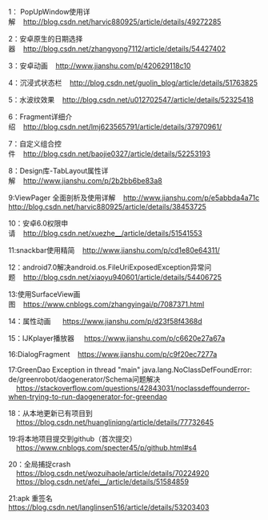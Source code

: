 1： PopUpWindow使用详解&nbsp;&nbsp;&nbsp;&nbsp;http://blog.csdn.net/harvic880925/article/details/49272285 

2：安卓原生的日期选择器&nbsp;&nbsp;&nbsp;&nbsp;http://blog.csdn.net/zhangyong7112/article/details/54427402

3：安卓动画&nbsp;&nbsp;&nbsp;&nbsp;http://www.jianshu.com/p/420629118c10

4：沉浸式状态栏&nbsp;&nbsp;&nbsp;&nbsp;http://blog.csdn.net/guolin_blog/article/details/51763825

5：水波纹效果&nbsp;&nbsp;&nbsp;&nbsp;http://blog.csdn.net/u012702547/article/details/52325418

6：Fragment详细介绍&nbsp;&nbsp;&nbsp;&nbsp;http://blog.csdn.net/lmj623565791/article/details/37970961/

7：自定义组合控件&nbsp;&nbsp;&nbsp;&nbsp;http://blog.csdn.net/baojie0327/article/details/52253193

8：Design库-TabLayout属性详解&nbsp;&nbsp;&nbsp;&nbsp;http://www.jianshu.com/p/2b2bb6be83a8

9:ViewPager 全面剖析及使用详解&nbsp;&nbsp;&nbsp;&nbsp;http://www.jianshu.com/p/e5abbda4a71c
http://blog.csdn.net/harvic880925/article/details/38453725

10：安卓6.0权限申请&nbsp;&nbsp;&nbsp;&nbsp;http://blog.csdn.net/xuezhe__/article/details/51541553

11:snackbar使用精简&nbsp;&nbsp;&nbsp;&nbsp;http://www.jianshu.com/p/cd1e80e64311/

12：android7.0解决android.os.FileUriExposedException异常问题&nbsp;&nbsp;&nbsp;&nbsp;http://blog.csdn.net/xiaoyu940601/article/details/54406725

13:使用SurfaceView画图&nbsp;&nbsp;&nbsp;&nbsp;https://www.cnblogs.com/zhangyingai/p/7087371.html

14：属性动画 &nbsp;&nbsp;&nbsp;&nbsp; https://www.jianshu.com/p/d23f58f4368d

15：IJKplayer播放器 &nbsp;&nbsp;&nbsp;&nbsp;https://www.jianshu.com/p/c6620e27a67a

16:DialogFragment&nbsp;&nbsp;&nbsp;&nbsp;https://www.jianshu.com/p/c9f20ec7277a

17:GreenDao Exception in thread "main" java.lang.NoClassDefFoundError: de/greenrobot/daogenerator/Schema问题解决  &nbsp;&nbsp;&nbsp;&nbsp;https://stackoverflow.com/questions/42843031/noclassdeffounderror-when-trying-to-run-daogenerator-for-greendao

18：从本地更新已有项目到  &nbsp;&nbsp;&nbsp;&nbsp;https://blog.csdn.net/huangliniqng/article/details/77732645

19:将本地项目提交到github（首次提交） &nbsp;&nbsp;&nbsp;&nbsp;https://www.cnblogs.com/specter45/p/github.html#s4

20：全局捕捉crash  &nbsp;&nbsp;&nbsp;&nbsp;https://blog.csdn.net/wozuihaole/article/details/70224920  &nbsp;&nbsp;&nbsp;&nbsp;https://blog.csdn.net/afei__/article/details/51584859

21:apk 重签名&nbsp;&nbsp;&nbsp;&nbsp; https://blog.csdn.net/langlinsen516/article/details/53203403
